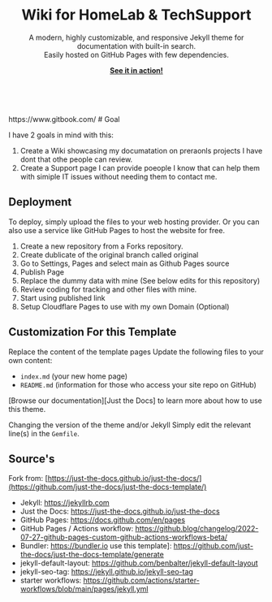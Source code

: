 <br><br>
<p align="center">
    <h1 align="center">Wiki for HomeLab & TechSupport</h1>
    <p align="center">A modern, highly customizable, and responsive Jekyll theme for documentation with built-in search.<br>Easily hosted on GitHub Pages with few dependencies.</p>
    <p align="center"><strong><a href="https://decodeproxy.github.io/WikiforHomeLab-TechSupport/">See it in action!</a></strong></p>
    <br><br><br>
</p>
https://www.gitbook.com/
# Goal

I have 2 goals in mind with this:

1. Create a Wiki showcasing my documatation on preraonls projects I have dont that othe people can review.
2. Create a Support page I can provide poeople I know that can help them with simiple IT issues without needing them to contact me.

## Deployment

To deploy, simply upload the files to your web hosting provider. Or you can also use a service like GitHub Pages to host the website for free.

1. Create a new repository from a Forks repository.
2. Create dublicate of the original branch called original
3. Go to Settings, Pages and select main as Github Pages source
4. Publish Page
5. Replace the dummy data with mine (See below edits for this repository)
8. Review coding for tracking and other files with mine.
9. Start using published link
10. Setup Cloudflare Pages to use with my own Domain (Optional)

## Customization For this Template
Replace the content of the template pages
Update the following files to your own content:

- `index.md` (your new home page)
- `README.md` (information for those who access your site repo on GitHub)

[Browse our documentation][Just the Docs] to learn more about how to use this theme.

Changing the version of the theme and/or Jekyll
Simply edit the relevant line(s) in the `Gemfile`.

## Source's
Fork from: [https://just-the-docs.github.io/just-the-docs/](https://github.com/just-the-docs/just-the-docs-template/)

- Jekyll: https://jekyllrb.com
- Just the Docs: https://just-the-docs.github.io/just-the-docs
- GitHub Pages: https://docs.github.com/en/pages
- GitHub Pages / Actions workflow: https://github.blog/changelog/2022-07-27-github-pages-custom-github-actions-workflows-beta/
- Bundler: https://bundler.io
use this template]: https://github.com/just-the-docs/just-the-docs-template/generate
- jekyll-default-layout: https://github.com/benbalter/jekyll-default-layout
- jekyll-seo-tag: https://jekyll.github.io/jekyll-seo-tag
- starter workflows: https://github.com/actions/starter-workflows/blob/main/pages/jekyll.yml

